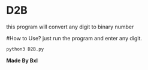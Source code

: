 # D2B
 this program will convert any digit to binary number

#How to Use?
just run the program and enter any digit.

```python
python3 D2B.py
```

**Made By Bxl**
